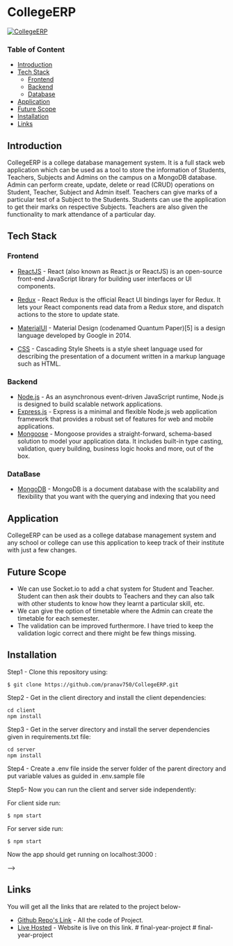 # **CollegeERP**

[![CollegeERP](https://github.com/pranav750/CollegeERP/blob/main/CollegeERP.gif)](https://drive.google.com/file/d/1XlgEI_yr9hiIXThvzn-HHx6MOoAEOkHC/view?usp=sharing)


### Table of Content

- [Introduction](#Introduction)
- [Tech Stack](#Tech-Stack)
  - [Frontend](#Frontend)
  - [Backend](#Backend)
  - [Database](#DataBase)
- [Application](#Application)
- [Future Scope](#Future-Scope)
- [Installation](#Installation)
- [Links](#Links)

## Introduction

CollegeERP is a college database management system. It is a full stack web application which can be used as a tool to store the information of Students, Teachers, Subjects and Admins on the campus on a MongoDB database. Admin can perform create, update, delete or read (CRUD) operations on Student, Teacher, Subject and Admin itself. Teachers can give marks of a particular test of a Subject to the Students. Students can use the application to get their marks on respective Subjects. Teachers are also given the functionality to mark attendance of a particular day. 

## Tech Stack

### Frontend

- [ReactJS](https://reactjs.org/) - React (also known as React.js or ReactJS) is an open-source front-end JavaScript library for building user interfaces or UI components.

- [Redux](https://react-redux.js.org) - React Redux is the official React UI bindings layer for Redux. It lets your React components read data from a Redux store, and dispatch actions to the store to update state.

- [MaterialUI](https://material-ui.com/) - Material Design (codenamed Quantum Paper)[5] is a design language developed by Google in 2014. 

- [CSS](https://developer.mozilla.org/en-US/docs/Web/CSS) - Cascading Style Sheets is a style sheet language used for describing the presentation of a document written in a markup language such as HTML.

### Backend

- [Node.js](https://nodejs.org/en/) - As an asynchronous event-driven JavaScript runtime, Node.js is designed to build scalable network applications.
- [Express.js](http://expressjs.com) - Express is a minimal and flexible Node.js web application framework that provides a robust set of features for web and mobile applications.
- [Mongoose](https://mongoosejs.com) - Mongoose provides a straight-forward, schema-based solution to model your application data. It includes built-in type casting, validation, query building, business logic hooks and more, out of the box.

### DataBase

- [MongoDB](https://www.mongodb.com) - MongoDB is a document database with the scalability and flexibility that you want with the querying and indexing that you need

## Application

CollegeERP can be used as a college database management system and any school or college can use this application to keep track of their institute with just a few changes.

## Future Scope

- We can use Socket.io to add a chat system for Student and Teacher. Student can then ask their doubts to Teachers and they can also talk with other students to know how they learnt a particular skill, etc.
- We can give the option of timetable where the Admin can create the timetable for each semester.
- The validation can be improved furthermore. I have tried to keep the validation logic correct and there might be few things missing.

## Installation

Step1 - Clone this repository using:

```
$ git clone https://github.com/pranav750/CollegeERP.git
```

Step2 - Get in the client directory and install the client dependencies:

```
cd client
npm install
```

Step3 - Get in the server directory and install the server dependencies given in requirements.txt file:

```
cd server
npm install
```

Step4 - Create a .env file inside the server folder of the parent directory and put variable values as guided in .env.sample file

Step5- Now you can run the client and server side independently:

For client side run:
```
$ npm start
```
For server side run:
```
$ npm start
```
Now the app should get running on localhost:3000 :

<!-- ## Demo

You can see the demo video of the project below.

<!-- [![Demo Video](https://github.com/pranav750/SpyDark/blob/main/SpyDark.gif)](https://drive.google.com/file/d/1e0V3UxiAkOnxWarhY-CvX1KsRpV2dtAV/view) --> -->

## Links

You will get all the links that are related to the project below-

- [Github Repo's Link](https://github.com/pranav750/CollegeERP) - All the code of Project.
- [Live Hosted](https://college-erp.netlify.app/) - Website is live on this link.
#   f i n a l - y e a r - p r o j e c t  
 #   f i n a l - y e a r - p r o j e c t  
 